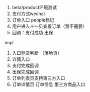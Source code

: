 1. beta/product环境测试
2. 支付方式wechat
3. 订单入口 people标记
4. 用户进入十一贝查看订单（暂不需要）
5. 回调：支付成功 出保



impl

1. 入口登录判断 （落地页）
2. 详情入口
3. 支付完成回调
4. 出保完成回调
5. 订单列表页支持第三方入口
6. 订单详情页 订单信息 第三方商品入口